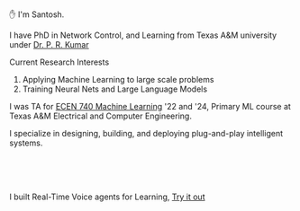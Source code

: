 :raised_hand: I'm Santosh.

I have PhD in Network Control, and Learning from Texas A&M university under [Dr. P. R. Kumar](https://cesg.tamu.edu/faculty/p-r-kumar/)


Current Research Interests
1. Applying Machine Learning to large scale problems
2. Training Neural Nets and Large Language Models

I was TA for [ECEN 740 Machine Learning](https://ecen740tamu.github.io/) '22 and '24, Primary ML course at Texas A&M Electrical and Computer Engineering. 

I specialize in designing, building, and deploying plug-and-play intelligent systems.

</br>
</br>
</br>

I built Real-Time Voice agents for Learning, [Try it out](https://sarasvi-app.uc.r.appspot.com/)
